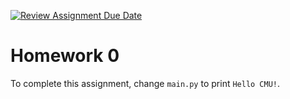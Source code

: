 [![Review Assignment Due Date](https://classroom.github.com/assets/deadline-readme-button-24ddc0f5d75046c5622901739e7c5dd533143b0c8e959d652212380cedb1ea36.svg)](https://classroom.github.com/a/IHeitGkg)
# Homework 0

To complete this assignment, change `main.py` to print `Hello CMU!`. 
